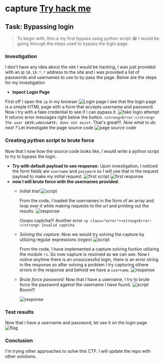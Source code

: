 # capture [Try hack me](https://tryhackme.com/r/room/capture) 

## **Task**: Bypassing login

> To begin with,  this is my first bypass using python script 😂
> I would be going through the steps used to bypass the login page

### Investigation

I don't have any idea about the site I would be hacking, I was just provided with an ip `10.10.*.*` address to the site and i was provided a list of passwords and usernames to use to by pass the page. Below are the steps for my investigation

- **Inpect Login Page**

First off I open the `ip` in my browser  ![Login page](./pictures/site.png) I see that the login page is a simple HTML page with a form that accepts username and password. Now i try with a fake credential to see if I can pypass it. ![fake login attempt](./pictures/2_first_attempt_error.png) It returns error messages right below the button.
`<strong>Error:</strong> The user &#39;admin&#39; does not exist`. That's great!!!.
*Now what to do next ?*
Let investigate the page source code ![page source code](./pictures/3_first_attempt_source_code.png)

### Creating python script to brute force

Now that I now how the source code looks like, I would write a python script to try to bypass the login.

- **Try with default payload to see response:**
    Upon investigation, I noticed the form fields are `username` and `password` so I will use that in the request payload to make my initial request.
    ![first script](./pictures/1_script.png)
    ![first response](./pictures/1_response.png)
- **now I will brute force with the usernames provided**:
  - *Initial trial* ![script](./pictures/2_script.png)

      From the code, I loaded the usernames in the form of an array and loop over it while making requests to the url and printing out the results.
      ![response](./pictures/2_response.png)

      Ooops captcha!!! Another error `<p class="error"><strong>Error:</strong> Invalid captcha`  

  - *Solving the capture:* Now we would try solving the capture by utilizing regular expressions (*regex*)
    ![script](/pictures/3_script.png)

    From the code, I have implemented a capture solving fuction utilizing the module `rs`. So now capture is resolved as we can see. Now I notice anytime there is an unsuccessful login, there is an error string in the response so after solving a problem I try capturing othere errors in the response and behold we have a `username`.
    ![response](/pictures/3_response.png)

  - *Brute force password:* Now that I have a username, I try to brute force the password against the username I have found.
    ![script](./pictures/4_script.png)
    Boom!!!

    ![response](./pictures/4_response.png)

### **Test results**

Now that i have a username and password, let use it on the login page
![flag](./pictures/flag.png)

### **Conclusion**

I'm trying other approaches to solve this CTF. I will update the repo with other solutions.
